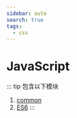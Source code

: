 ```yaml
---
sidebar: auto
search: true
tags:
  - css
---
```


# JavaScript

::: tip 包含以下模块
1. [common](/javascript/common/common.md)
2. [ES6](/linux/common/)
:::
